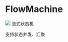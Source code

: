# FlowMachine
[![](https://jitpack.io/v/mutoukenji/FlowMachine.svg)](https://jitpack.io/#mutoukenji/FlowMachine)
流式状态机

支持状态并发、汇聚
